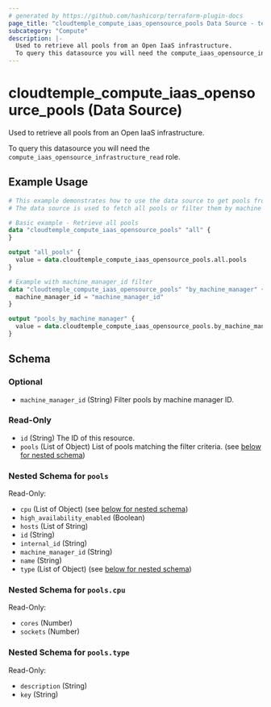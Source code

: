 ```yaml
---
# generated by https://github.com/hashicorp/terraform-plugin-docs
page_title: "cloudtemple_compute_iaas_opensource_pools Data Source - terraform-provider-cloudtemple"
subcategory: "Compute"
description: |-
  Used to retrieve all pools from an Open IaaS infrastructure.
  To query this datasource you will need the compute_iaas_opensource_infrastructure_read role.
---
```


# cloudtemple_compute_iaas_opensource_pools (Data Source)

Used to retrieve all pools from an Open IaaS infrastructure.

To query this datasource you will need the `compute_iaas_opensource_infrastructure_read` role.

## Example Usage

```terraform
# This example demonstrates how to use the data source to get pools from an Open IaaS infrastructure.
# The data source is used to fetch all pools or filter them by machine manager ID.

# Basic example - Retrieve all pools
data "cloudtemple_compute_iaas_opensource_pools" "all" {
}

output "all_pools" {
  value = data.cloudtemple_compute_iaas_opensource_pools.all.pools
}

# Example with machine_manager_id filter
data "cloudtemple_compute_iaas_opensource_pools" "by_machine_manager" {
  machine_manager_id = "machine_manager_id"
}

output "pools_by_machine_manager" {
  value = data.cloudtemple_compute_iaas_opensource_pools.by_machine_manager.pools
}
```

<!-- schema generated by tfplugindocs -->
## Schema

### Optional

- `machine_manager_id` (String) Filter pools by machine manager ID.

### Read-Only

- `id` (String) The ID of this resource.
- `pools` (List of Object) List of pools matching the filter criteria. (see [below for nested schema](#nestedatt--pools))

<a id="nestedatt--pools"></a>
### Nested Schema for `pools`

Read-Only:

- `cpu` (List of Object) (see [below for nested schema](#nestedobjatt--pools--cpu))
- `high_availability_enabled` (Boolean)
- `hosts` (List of String)
- `id` (String)
- `internal_id` (String)
- `machine_manager_id` (String)
- `name` (String)
- `type` (List of Object) (see [below for nested schema](#nestedobjatt--pools--type))

<a id="nestedobjatt--pools--cpu"></a>
### Nested Schema for `pools.cpu`

Read-Only:

- `cores` (Number)
- `sockets` (Number)


<a id="nestedobjatt--pools--type"></a>
### Nested Schema for `pools.type`

Read-Only:

- `description` (String)
- `key` (String)


